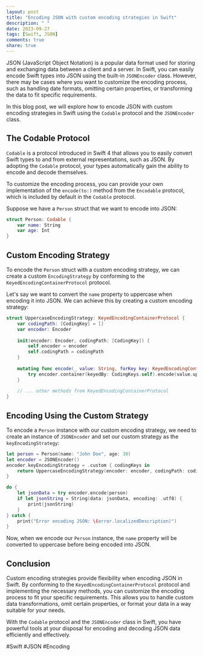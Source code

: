 ```yaml
---
layout: post
title: "Encoding JSON with custom encoding strategies in Swift"
description: " "
date: 2023-09-27
tags: [Swift, JSON]
comments: true
share: true
---
```


JSON (JavaScript Object Notation) is a popular data format used for storing and exchanging data between a client and a server. In Swift, you can easily encode Swift types into JSON using the built-in `JSONEncoder` class. However, there may be cases where you want to customize the encoding process, such as handling date formats, omitting certain properties, or transforming the data to fit specific requirements.

In this blog post, we will explore how to encode JSON with custom encoding strategies in Swift using the `Codable` protocol and the `JSONEncoder` class.

## The Codable Protocol

`Codable` is a protocol introduced in Swift 4 that allows you to easily convert Swift types to and from external representations, such as JSON. By adopting the `Codable` protocol, your types automatically gain the ability to encode and decode themselves.

To customize the encoding process, you can provide your own implementation of the `encode(to:)` method from the `Encodable` protocol, which is included by default in the `Codable` protocol.

Suppose we have a `Person` struct that we want to encode into JSON:

```swift
struct Person: Codable {
    var name: String
    var age: Int
}
```

## Custom Encoding Strategy

To encode the `Person` struct with a custom encoding strategy, we can create a custom `EncodingStrategy` by conforming to the `KeyedEncodingContainerProtocol` protocol.

Let's say we want to convert the `name` property to uppercase when encoding it into JSON. We can achieve this by creating a custom encoding strategy:

```swift
struct UppercaseEncodingStrategy: KeyedEncodingContainerProtocol {
    var codingPath: [CodingKey] = []
    var encoder: Encoder
    
    init(encoder: Encoder, codingPath: [CodingKey]) {
        self.encoder = encoder
        self.codingPath = codingPath
    }
    
    mutating func encode(_ value: String, forKey key: KeyedEncodingContainerProtocol.Key) throws {
        try encoder.container(keyedBy: CodingKeys.self).encode(value.uppercased(), forKey: key)
    }
    
    // ... other methods from KeyedEncodingContainerProtocol
}
```

## Encoding Using the Custom Strategy

To encode a `Person` instance with our custom encoding strategy, we need to create an instance of `JSONEncoder` and set our custom strategy as the `keyEncodingStrategy`:

```swift
let person = Person(name: "John Doe", age: 30)
let encoder = JSONEncoder()
encoder.keyEncodingStrategy = .custom { codingKeys in
    return UppercaseEncodingStrategy(encoder: encoder, codingPath: codingKeys.codingPath)
}

do {
    let jsonData = try encoder.encode(person)
    if let jsonString = String(data: jsonData, encoding: .utf8) {
        print(jsonString)
    }
} catch {
    print("Error encoding JSON: \(error.localizedDescription)")
}
```

Now, when we encode our `Person` instance, the `name` property will be converted to uppercase before being encoded into JSON.

## Conclusion

Custom encoding strategies provide flexibility when encoding JSON in Swift. By conforming to the `KeyedEncodingContainerProtocol` protocol and implementing the necessary methods, you can customize the encoding process to fit your specific requirements. This allows you to handle custom data transformations, omit certain properties, or format your data in a way suitable for your needs.

With the `Codable` protocol and the `JSONEncoder` class in Swift, you have powerful tools at your disposal for encoding and decoding JSON data efficiently and effectively.

#Swift #JSON #Encoding